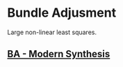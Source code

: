 # Bundle Adjusment
Large non-linear least squares.

## [BA - Modern Synthesis](https://hal.inria.fr/inria-00548290/document/)

